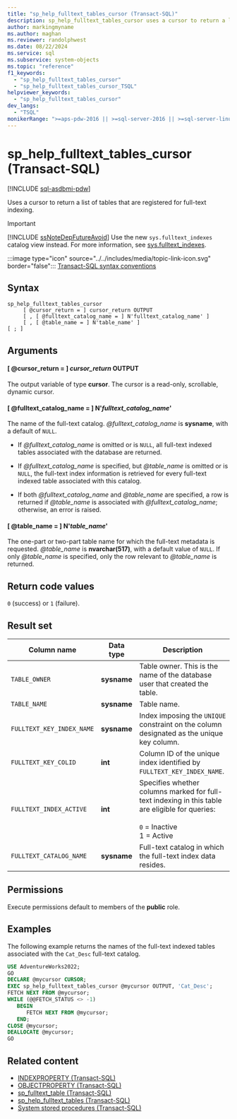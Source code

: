 ```yaml
---
title: "sp_help_fulltext_tables_cursor (Transact-SQL)"
description: sp_help_fulltext_tables_cursor uses a cursor to return a list of tables that are registered for full-text indexing.
author: markingmyname
ms.author: maghan
ms.reviewer: randolphwest
ms.date: 08/22/2024
ms.service: sql
ms.subservice: system-objects
ms.topic: "reference"
f1_keywords:
  - "sp_help_fulltext_tables_cursor"
  - "sp_help_fulltext_tables_cursor_TSQL"
helpviewer_keywords:
  - "sp_help_fulltext_tables_cursor"
dev_langs:
  - "TSQL"
monikerRange: ">=aps-pdw-2016 || >=sql-server-2016 || >=sql-server-linux-2017 || =azuresqldb-mi-current"
---
```

# sp_help_fulltext_tables_cursor (Transact-SQL)

[!INCLUDE [sql-asdbmi-pdw](../../includes/applies-to-version/sql-asdbmi-pdw.md)]

Uses a cursor to return a list of tables that are registered for full-text indexing.

> [!IMPORTANT]  
> [!INCLUDE [ssNoteDepFutureAvoid](../../includes/ssnotedepfutureavoid-md.md)] Use the new `sys.fulltext_indexes` catalog view instead. For more information, see [sys.fulltext_indexes](../system-catalog-views/sys-fulltext-indexes-transact-sql.md).

:::image type="icon" source="../../includes/media/topic-link-icon.svg" border="false"::: [Transact-SQL syntax conventions](../../t-sql/language-elements/transact-sql-syntax-conventions-transact-sql.md)

## Syntax

```syntaxsql
sp_help_fulltext_tables_cursor
     [ @cursor_return = ] cursor_return OUTPUT
     [ , [ @fulltext_catalog_name = ] N'fulltext_catalog_name' ]
     [ , [ @table_name = ] N'table_name' ]
[ ; ]
```

## Arguments

#### [ @cursor_return = ] *cursor_return* OUTPUT

The output variable of type **cursor**. The cursor is a read-only, scrollable, dynamic cursor.

#### [ @fulltext_catalog_name = ] N'*fulltext_catalog_name*'

The name of the full-text catalog. *@fulltext_catalog_name* is **sysname**, with a default of `NULL`.

- If *@fulltext_catalog_name* is omitted or is `NULL`, all full-text indexed tables associated with the database are returned.

- If *@fulltext_catalog_name* is specified, but *@table_name* is omitted or is `NULL`, the full-text index information is retrieved for every full-text indexed table associated with this catalog.

- If both *@fulltext_catalog_name* and *@table_name* are specified, a row is returned if *@table_name* is associated with *@fulltext_catalog_name*; otherwise, an error is raised.

#### [ @table_name = ] N'*table_name*'

The one-part or two-part table name for which the full-text metadata is requested. *@table_name* is **nvarchar(517)**, with a default value of `NULL`. If only *@table_name* is specified, only the row relevant to *@table_name* is returned.

## Return code values

`0` (success) or `1` (failure).

## Result set

| Column name | Data type | Description |
| --- | --- | --- |
| `TABLE_OWNER` | **sysname** | Table owner. This is the name of the database user that created the table. |
| `TABLE_NAME` | **sysname** | Table name. |
| `FULLTEXT_KEY_INDEX_NAME` | **sysname** | Index imposing the `UNIQUE` constraint on the column designated as the unique key column. |
| `FULLTEXT_KEY_COLID` | **int** | Column ID of the unique index identified by `FULLTEXT_KEY_INDEX_NAME`. |
| `FULLTEXT_INDEX_ACTIVE` | **int** | Specifies whether columns marked for full-text indexing in this table are eligible for queries:<br /><br />`0` = Inactive<br />1 = Active |
| `FULLTEXT_CATALOG_NAME` | **sysname** | Full-text catalog in which the full-text index data resides. |

## Permissions

Execute permissions default to members of the **public** role.

## Examples

The following example returns the names of the full-text indexed tables associated with the `Cat_Desc` full-text catalog.

```sql
USE AdventureWorks2022;
GO
DECLARE @mycursor CURSOR;
EXEC sp_help_fulltext_tables_cursor @mycursor OUTPUT, 'Cat_Desc';
FETCH NEXT FROM @mycursor;
WHILE (@@FETCH_STATUS <> -1)
   BEGIN
      FETCH NEXT FROM @mycursor;
   END;
CLOSE @mycursor;
DEALLOCATE @mycursor;
GO
```

## Related content

- [INDEXPROPERTY (Transact-SQL)](../../t-sql/functions/indexproperty-transact-sql.md)
- [OBJECTPROPERTY (Transact-SQL)](../../t-sql/functions/objectproperty-transact-sql.md)
- [sp_fulltext_table (Transact-SQL)](sp-fulltext-table-transact-sql.md)
- [sp_help_fulltext_tables (Transact-SQL)](sp-help-fulltext-tables-transact-sql.md)
- [System stored procedures (Transact-SQL)](system-stored-procedures-transact-sql.md)

